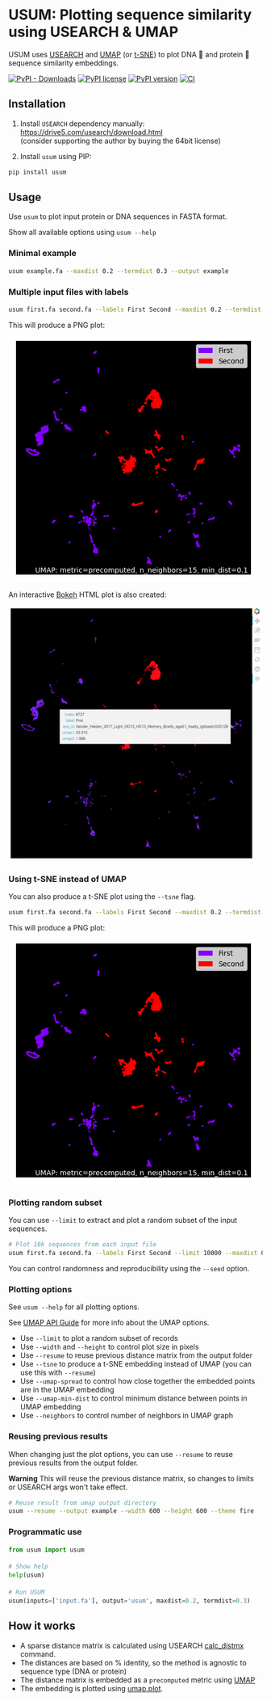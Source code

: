 # USUM: Plotting sequence similarity using USEARCH & UMAP

USUM uses [USEARCH](https://drive5.com/usearch/) and [UMAP](https://github.com/lmcinnes/umap) (or [t-SNE](https://scikit-learn.org/stable/modules/generated/sklearn.manifold.TSNE.html)) to plot DNA 🧬 and protein 🧶 sequence similarity embeddings.

[![PyPI - Downloads](https://img.shields.io/pypi/dm/usum.svg?color=green&label=PyPI%20downloads)](https://pypi.python.org/pypi/usum/)
[![PyPI license](https://img.shields.io/pypi/l/usum.svg)](https://pypi.python.org/pypi/usum/)
[![PyPI version](https://badge.fury.io/py/usum.svg)](https://pypi.python.org/pypi/usum/)
[![CI](https://api.travis-ci.org/prihoda/usum.svg?branch=master)](https://travis-ci.org/prihoda/usum)

## Installation

1. Install `USEARCH` dependency manually: https://drive5.com/usearch/download.html 
<br>(consider supporting the author by buying the 64bit license)

2. Install `usum` using PIP:

```bash
pip install usum
```

## Usage

Use `usum` to plot input protein or DNA sequences in FASTA format.

Show all available options using `usum --help`

### Minimal example


```bash
usum example.fa --maxdist 0.2 --termdist 0.3 --output example
```

### Multiple input files with labels

```bash
usum first.fa second.fa --labels First Second --maxdist 0.2 --termdist 0.3 --output example
```

This will produce a PNG plot:

![UMAP static example](docs/example1.png?raw=true "UMAP static example")

An interactive [Bokeh](https://bokeh.org) HTML plot is also created:

![UMAP Bokeh example](docs/example2.png?raw=true "UMAP Bokeh example")

### Using t-SNE instead of UMAP

You can also produce a t-SNE plot using the `--tsne` flag.

```bash
usum first.fa second.fa --labels First Second --maxdist 0.2 --termdist 0.3 --tsne --output example
```

This will produce a PNG plot:

![UMAP static example](docs/example1.png?raw=true "UMAP static example")
### Plotting random subset

You can use `--limit` to extract and plot a random subset of the input sequences.

```bash
# Plot 10k sequences from each input file
usum first.fa second.fa --labels First Second --limit 10000 --maxdist 0.2 --termdist 0.3 --output example
```

You can control randomness and reproducibility using the `--seed` option.

### Plotting options

See `usum --help` for all plotting options.

See [UMAP API Guide](https://umap-learn.readthedocs.io/en/latest/api.html) for more info about the UMAP options.

- Use `--limit` to plot a random subset of records
- Use `--width` and `--height` to control plot size in pixels
- Use `--resume` to reuse previous distance matrix from the output folder
- Use `--tsne` to produce a t-SNE embedding instead of UMAP (you can use this with `--resume`)
- Use `--umap-spread` to control how close together the embedded points are in the UMAP embedding
- Use `--umap-min-dist` to control minimum distance between points in UMAP embedding
- Use `--neighbors` to control number of neighbors in UMAP graph


### Reusing previous results

When changing just the plot options, you can use `--resume` to reuse previous results from the output folder.

**Warning** This will reuse the previous distance matrix, so changes to limits or USEARCH args won't take effect.

```bash
# Reuse result from umap output directory
usum --resume --output example --width 600 --height 600 --theme fire
```

### Programmatic use

```python
from usum import usum

# Show help
help(usum)

# Run USUM
usum(inputs=['input.fa'], output='usum', maxdist=0.2, termdist=0.3)
```

## How it works

- A sparse distance matrix is calculated using USEARCH [calc_distmx](https://drive5.com/usearch/manual/cmd_calc_distmx.html) command. 
- The distances are based on % identity, so the method is agnostic to sequence type (DNA or protein)
- The distance matrix is embedded as a `precomputed` metric using [UMAP](https://github.com/lmcinnes/umap) 
- The embedding is plotted using [umap.plot](https://umap-learn.readthedocs.io/en/latest/plotting.html).
